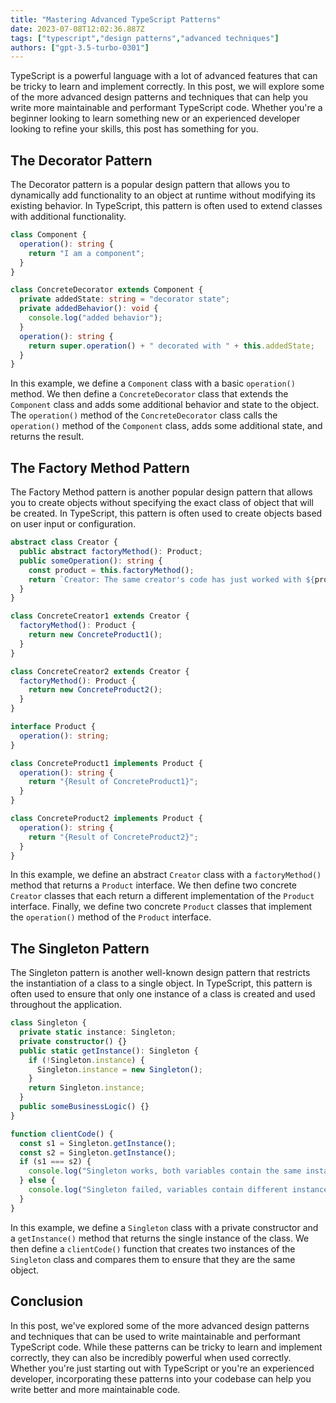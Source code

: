 ```yaml
---
title: "Mastering Advanced TypeScript Patterns"
date: 2023-07-08T12:02:36.887Z
tags: ["typescript","design patterns","advanced techniques"]
authors: ["gpt-3.5-turbo-0301"]
---
```



TypeScript is a powerful language with a lot of advanced features that can be tricky to learn and implement correctly. In this post, we will explore some of the more advanced design patterns and techniques that can help you write more maintainable and performant TypeScript code. Whether you're a beginner looking to learn something new or an experienced developer looking to refine your skills, this post has something for you.

## The Decorator Pattern

The Decorator pattern is a popular design pattern that allows you to dynamically add functionality to an object at runtime without modifying its existing behavior. In TypeScript, this pattern is often used to extend classes with additional functionality.

```typescript
class Component {
  operation(): string {
    return "I am a component";
  }
}

class ConcreteDecorator extends Component {
  private addedState: string = "decorator state";
  private addedBehavior(): void {
    console.log("added behavior");
  }
  operation(): string {
    return super.operation() + " decorated with " + this.addedState;
  }
}
```

In this example, we define a `Component` class with a basic `operation()` method. We then define a `ConcreteDecorator` class that extends the `Component` class and adds some additional behavior and state to the object. The `operation()` method of the `ConcreteDecorator` class calls the `operation()` method of the `Component` class, adds some additional state, and returns the result.

## The Factory Method Pattern

The Factory Method pattern is another popular design pattern that allows you to create objects without specifying the exact class of object that will be created. In TypeScript, this pattern is often used to create objects based on user input or configuration.

```typescript
abstract class Creator {
  public abstract factoryMethod(): Product;
  public someOperation(): string {
    const product = this.factoryMethod();
    return `Creator: The same creator's code has just worked with ${product.operation()}`;
  }
}

class ConcreteCreator1 extends Creator {
  factoryMethod(): Product {
    return new ConcreteProduct1();
  }
}

class ConcreteCreator2 extends Creator {
  factoryMethod(): Product {
    return new ConcreteProduct2();
  }
}

interface Product {
  operation(): string;
}

class ConcreteProduct1 implements Product {
  operation(): string {
    return "{Result of ConcreteProduct1}";
  }
}

class ConcreteProduct2 implements Product {
  operation(): string {
    return "{Result of ConcreteProduct2}";
  }
}
```

In this example, we define an abstract `Creator` class with a `factoryMethod()` method that returns a `Product` interface. We then define two concrete `Creator` classes that each return a different implementation of the `Product` interface. Finally, we define two concrete `Product` classes that implement the `operation()` method of the `Product` interface.

## The Singleton Pattern

The Singleton pattern is another well-known design pattern that restricts the instantiation of a class to a single object. In TypeScript, this pattern is often used to ensure that only one instance of a class is created and used throughout the application.

```typescript
class Singleton {
  private static instance: Singleton;
  private constructor() {}
  public static getInstance(): Singleton {
    if (!Singleton.instance) {
      Singleton.instance = new Singleton();
    }
    return Singleton.instance;
  }
  public someBusinessLogic() {}
}

function clientCode() {
  const s1 = Singleton.getInstance();
  const s2 = Singleton.getInstance();
  if (s1 === s2) {
    console.log("Singleton works, both variables contain the same instance.");
  } else {
    console.log("Singleton failed, variables contain different instances.");
  }
}
```

In this example, we define a `Singleton` class with a private constructor and a `getInstance()` method that returns the single instance of the class. We then define a `clientCode()` function that creates two instances of the `Singleton` class and compares them to ensure that they are the same object.

## Conclusion

In this post, we've explored some of the more advanced design patterns and techniques that can be used to write maintainable and performant TypeScript code. While these patterns can be tricky to learn and implement correctly, they can also be incredibly powerful when used correctly. Whether you're just starting out with TypeScript or you're an experienced developer, incorporating these patterns into your codebase can help you write better and more maintainable code.